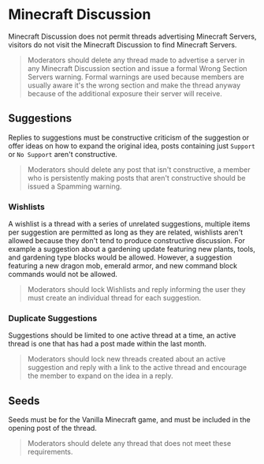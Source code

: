 # Minecraft Discussion

Minecraft Discussion does not permit threads advertising Minecraft Servers, visitors do not visit the Minecraft Discussion to find Minecraft Servers.

> Moderators should delete any thread made to advertise a server in any Minecraft Discussion section and issue a formal Wrong Section Servers warning. Formal warnings are used because members are usually aware it's the wrong section and make the thread anyway because of the additional exposure their server will receive.

## Suggestions

Replies to suggestions must be constructive criticism of the suggestion or offer ideas on how to expand the original idea, posts containing just `Support` or `No Support` aren't constructive.

> Moderators should delete any post that isn't constructive, a member who is persistently making posts that aren't constructive should be issued a Spamming warning.

### Wishlists

A wishlist is a thread with a series of unrelated suggestions, multiple items per suggestion are permitted as long as they are related, wishlists aren't allowed because they don't tend to produce constructive discussion. For example a suggestion about a gardening update featuring new plants, tools, and gardening type blocks would be allowed. However, a suggestion featuring a new dragon mob, emerald armor, and new command block commands would not be allowed. 

> Moderators should lock Wishlists and reply informing the user they must create an individual thread for each suggestion.

### Duplicate Suggestions

Suggestions should be limited to one active thread at a time, an active thread is one that has had a post made within the last month. 

> Moderators should lock new threads created about an active suggestion and reply with a link to the active thread and encourage the member to expand on the idea in a reply.

## Seeds

Seeds must be for the Vanilla Minecraft game, and must be included in the opening post of the thread. 

> Moderators should delete any thread that does not meet these requirements.
